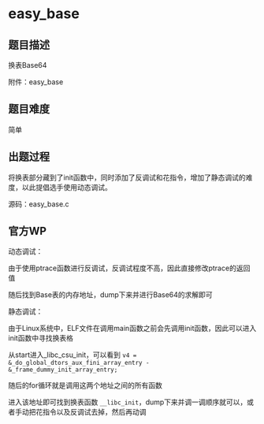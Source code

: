 # easy_base

## 题目描述

换表Base64

附件：easy_base

## 题目难度

简单

## 出题过程

将换表部分藏到了init函数中，同时添加了反调试和花指令，增加了静态调试的难度，以此提倡选手使用动态调试。

源码：easy_base.c

## 官方WP

动态调试：

由于使用ptrace函数进行反调试，反调试程度不高，因此直接修改ptrace的返回值

随后找到Base表的内存地址，dump下来并进行Base64的求解即可

静态调试：

由于Linux系统中，ELF文件在调用main函数之前会先调用init函数，因此可以进入init函数中寻找换表格

从start进入_libc_csu_init，可以看到 `v4 = &_do_global_dtors_aux_fini_array_entry - &_frame_dummy_init_array_entry;`

随后的for循环就是调用这两个地址之间的所有函数

进入该地址即可找到换表函数 `__libc_init`，dump下来并调一调顺序就可以，或者手动把花指令以及反调试去掉，然后再动调
